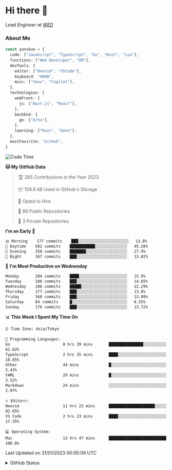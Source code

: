 # Hi there&nbsp;:wave:

_Lead Engineer at [WED](https://github.com/wedinc)_

### About Me

```ts
const yanskun = {
  code: ["JavaScript", "TypeScript", "Go", "Rust", "Lua"],
  functions: ["Web Developer", "EM"],
  devTools: {
    editor: ["Neovim", "VSCode"],
    keyboard: "HHKB",
    misc: ["tmux", "Copilot"],
  },
  technologies: {
    webFront: {
      js: ["Nuxt.js", "React"],
    },
    backEnd: {
      go: ["Echo"],
    },
    learning: ["Rust", "Deno"],
  },
  mostFavirite: "GitHub",
}
```

<!--START_SECTION:waka-->
![Code Time](http://img.shields.io/badge/Code%20Time-133%20hrs%2013%20mins-blue)

**🐱 My GitHub Data** 

> 🏆 285 Contributions in the Year 2023
 > 
> 📦 108.6 kB Used in GitHub's Storage 
 > 
> 💼 Opted to Hire
 > 
> 📜 89 Public Repositories 
 > 
> 🔑 3 Private Repositories  
 > 
**I'm an Early 🐤** 

```text
🌞 Morning    177 commits    ███░░░░░░░░░░░░░░░░░░░░░░   13.8% 
🌆 Daytime    581 commits    ███████████░░░░░░░░░░░░░░   45.28% 
🌃 Evening    358 commits    ███████░░░░░░░░░░░░░░░░░░   27.9% 
🌙 Night      167 commits    ███░░░░░░░░░░░░░░░░░░░░░░   13.02%

```
📅 **I'm Most Productive on Wednesday** 

```text
Monday       204 commits    ████░░░░░░░░░░░░░░░░░░░░░   15.9% 
Tuesday      188 commits    ███░░░░░░░░░░░░░░░░░░░░░░   14.65% 
Wednesday    286 commits    █████░░░░░░░░░░░░░░░░░░░░   22.29% 
Thursday     177 commits    ███░░░░░░░░░░░░░░░░░░░░░░   13.8% 
Friday       168 commits    ███░░░░░░░░░░░░░░░░░░░░░░   13.09% 
Saturday     84 commits     █░░░░░░░░░░░░░░░░░░░░░░░░   6.55% 
Sunday       176 commits    ███░░░░░░░░░░░░░░░░░░░░░░   13.72%

```


📊 **This Week I Spent My Time On** 

```text
⌚︎ Time Zone: Asia/Tokyo

💬 Programming Languages: 
Go                       8 hrs 39 mins       ███████████████░░░░░░░░░░   62.82% 
TypeScript               2 hrs 35 mins       ████░░░░░░░░░░░░░░░░░░░░░   18.85% 
Other                    44 mins             █░░░░░░░░░░░░░░░░░░░░░░░░   5.43% 
YAML                     29 mins             █░░░░░░░░░░░░░░░░░░░░░░░░   3.52% 
Markdown                 24 mins             ░░░░░░░░░░░░░░░░░░░░░░░░░   2.97%

🔥 Editors: 
Neovim                   11 hrs 23 mins      ████████████████████░░░░░   82.65% 
VS Code                  2 hrs 23 mins       ████░░░░░░░░░░░░░░░░░░░░░   17.35%

💻 Operating System: 
Mac                      13 hrs 47 mins      █████████████████████████   100.0%

```


 Last Updated on 31/01/2023 00:05:09 UTC
<!--END_SECTION:waka-->

<details>
<summary>GitHub Status</summary>
<picture>
  <source media="(prefers-color-scheme: dark)" srcset="https://raw.githubusercontent.com/yanskun/yanskun/master/profile-summary-card-output/nord_dark/0-profile-details.svg">
 <img src="https://raw.githubusercontent.com/yanskun/yanskun/master/profile-summary-card-output/default/0-profile-details.svg">
</picture>
<br>
<picture>
  <source media="(prefers-color-scheme: dark)" srcset="https://raw.githubusercontent.com/yanskun/yanskun/master/profile-summary-card-output/nord_dark/1-repos-per-language.svg">
 <img src="https://raw.githubusercontent.com/yanskun/yanskun/master/profile-summary-card-output/default/1-repos-per-language.svg">
</picture>
<picture>
  <source media="(prefers-color-scheme: dark)" srcset="https://raw.githubusercontent.com/yanskun/yanskun/master/profile-summary-card-output/nord_dark/2-most-commit-language.svg">
 <img src="https://raw.githubusercontent.com/yanskun/yanskun/master/profile-summary-card-output/default/2-most-commit-language.svg">
</picture>
<br>
<picture>
  <source media="(prefers-color-scheme: dark)" srcset="https://raw.githubusercontent.com/yanskun/yanskun/master/profile-summary-card-output/nord_dark/3-stats.svg">
 <img src="https://raw.githubusercontent.com/yanskun/yanskun/master/profile-summary-card-output/default/3-stats.svg">
</picture>
<picture>
  <source media="(prefers-color-scheme: dark)" srcset="https://raw.githubusercontent.com/yanskun/yanskun/master/profile-summary-card-output/nord_dark/4-productive-time.svg">
 <img src="https://raw.githubusercontent.com/yanskun/yanskun/master/profile-summary-card-output/default/4-productive-time.svg">
</picture>
</details>
